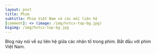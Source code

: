 ```yaml
---
layout: post
title: Phim
subtitle: Phim Việt Nam và các mối liên hệ
[comment]: <> (image: /img/hvtcx-top-bg.jpg)
bigimg: /img/hvtcx-top-bg.jpg
---
```


Blog này nói về sự liên hệ giữa các nhân tố trong phim. Bắt đầu với phim Việt Nam.
